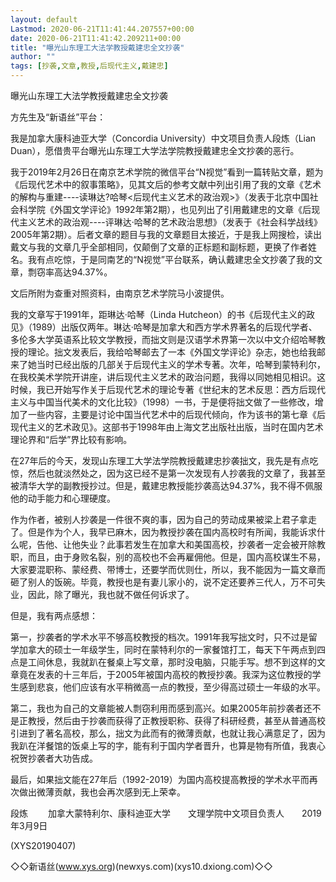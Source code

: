 ```yaml
---
layout: default
Lastmod: 2020-06-21T11:41:44.207557+00:00
date: 2020-06-21T11:41:42.209211+00:00
title: "曝光山东理工大法学教授戴建忠全文抄袭"
author: ""
tags: [抄袭,文章,教授,后现代主义,戴建忠]
---
```


曝光山东理工大法学教授戴建忠全文抄袭

方先生及“新语丝”平台：

我是加拿大康科迪亚大学（Concordia University）中文项目负责人段炼（Lian Duan），愿借贵平台曝光山东理工大学法学院教授戴建忠全文抄袭的恶行。

我于2019年2月26日在南京艺术学院的微信平台“N视觉”看到一篇转贴文章，题为《后现代艺术中的叙事策略》，见其文后的参考文献中列出引用了我的文章《艺术的解构与重建----读琳达?哈琴<后现代主义艺术的政治观>》（发表于北京中国社会科学院《外国文学评论》1992年第2期），也见列出了引用戴建忠的文章《后现代主义艺术的政治观----评琳达·哈琴的艺术政治思想》（发表于《社会科学战线》2005年第2期）。后者文章的题目与我的文章题目太接近，于是我上网搜检，读出戴文与我的文章几乎全部相同，仅颠倒了文章的正标题和副标题，更换了作者姓名。我有点吃惊，于是同南艺的“N视觉”平台联系，确认戴建忠全文抄袭了我的文章，剽窃率高达94.37%。

文后所附为查重对照资料，由南京艺术学院马小波提供。

我的文章写于1991年，距琳达·哈琴（Linda Hutcheon）的书《后现代主义的政见》（1989）出版仅两年。琳达·哈琴是加拿大和西方学术界著名的后现代学者、多伦多大学英语系比较文学教授，而拙文则是汉语学术界第一次以中文介绍哈琴教授的理论。拙文发表后，我给哈琴邮去了一本《外国文学评论》杂志，她也给我邮来了她当时已经出版的几部关于后现代主义的学术专著。次年，哈琴到蒙特利尔，在我校美术学院开讲座，讲后现代主义艺术的政治问题，我得以同她相见相识。这时候，我已开始写作关于后现代艺术的理论专著《世纪末的艺术反思：西方后现代主义与中国当代美术的文化比较》（1998）一书，于是便将拙文做了一些修改，增加了一些内容，主要是讨论中国当代艺术中的后现代倾向，作为该书的第七章《后现代主义的艺术政见》。这部书于1998年由上海文艺出版社出版，当时在国内艺术理论界和“后学”界比较有影响。

在27年后的今天，发现山东理工大学法学院教授戴建忠抄袭拙文，我先是有点吃惊，然后也就淡然处之，因为这已经不是第一次发现有人抄袭我的文章了，我甚至被清华大学的副教授抄过。但是，戴建忠教授能抄袭高达94.37%，我不得不佩服他的动手能力和心理硬度。

作为作者，被别人抄袭是一件很不爽的事，因为自己的劳动成果被梁上君子拿走了。但是作为个人，我早已麻木，因为教授抄袭在国内高校时有所闻，我能诉求什么呢，告他、让他失业？此事若发生在加拿大和美国高校，抄袭者一定会被开除教职，而且，由于身败名裂，别的高校也不会再雇佣他。但是，国内高校谋生不易，大家要混职称、蒙经费、带博士，还要学而优则仕，所以，我不能因为一篇文章而砸了别人的饭碗。毕竟，教授也是有妻儿家小的，说不定还要养三代人，万不可失业，因此，除了曝光，我也就不做任何诉求了。

但是，我有两点感想：

第一，抄袭者的学术水平不够高校教授的档次。1991年我写拙文时，只不过是留学加拿大的硕士一年级学生，同时在蒙特利尔的一家餐馆打工，每天下午两点到四点是工间休息，我就趴在餐桌上写文章，那时没电脑，只能手写。想不到这样的文章竟在发表的十三年后，于2005年被国内高校的教授抄袭。我深为这位教授的学生感到悲哀，他们应该有水平稍微高一点的教授，至少得高过硕士一年级的水平。

第二，我也为自己的文章能被人剽窃利用而感到高兴。如果2005年前抄袭者还不是正教授，然后由于抄袭而获得了正教授职称、获得了科研经费，甚至从普通高校引进到了著名高校，那么，拙文为此而有的微薄贡献，也就让我心满意足了，因为我趴在洋餐馆的饭桌上写的字，能有利于国内学者晋升，也算是物有所值，我衷心祝贺抄袭者大功告成。

最后，如果拙文能在27年后（1992-2019）为国内高校提高教授的学术水平而再次做出微薄贡献，我也会再次感到无上荣幸。

段炼 　　加拿大蒙特利尔、康科迪亚大学　　文理学院中文项目负责人　　2019年3月9日

(XYS20190407)

◇◇新语丝(www.xys.org)(newxys.com)(xys10.dxiong.com)◇◇

